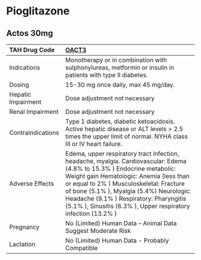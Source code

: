 # Pioglitazone

## Actos 30mg

| TAH Drug Code      | [**OACT3**](https://www.tahsda.org.tw/drugs/hissearch.php?drug_code=OACT3)                                                                                                                                                                                                                                                                                            |
|:-------------------|:----------------------------------------------------------------------------------------------------------------------------------------------------------------------------------------------------------------------------------------------------------------------------------------------------------------------------------------------------------------------|
| Indications        | Monotherapy or in combination with sulphonylureas, metformin or insulin in patients with type II diabetes.                                                                                                                                                                                                                                                            |
| Dosing             | 15-30 mg once daily, max 45 mg/day.                                                                                                                                                                                                                                                                                                                                   |
| Hepatic Impairment | Dose adjustment not necessary                                                                                                                                                                                                                                                                                                                                         |
| Renal Impairment   | Dose adjustment not necessary                                                                                                                                                                                                                                                                                                                                         |
| Contraindications  | Type 1 diabetes, diabetic ketoacidosis. Active hepatic disease or ALT levels > 2.5 times the upper limit of normal. NYHA class III or IV heart failure.                                                                                                                                                                                                               |
| Adverse Effects    | Edema, upper respiratory tract infection, headache, myalgia. Cardiovascular: Edema (4.8% to 15.3% ) Endocrine metabolic: Weight gain Hematologic: Anemia (less than or equal to 2% ) Musculoskeletal: Fracture of bone (5.1% ), Myalgia (5.4%) Neurologic: Headache (9.1% ) Respiratory: Pharyngitis (5.1% ), Sinusitis (6.3% ), Upper respiratory infection (13.2% ) |
| Pregnancy          | No (Limited) Human Data – Animal Data Suggest Moderate Risk                                                                                                                                                                                                                                                                                                           |
| Lactation          | No (Limited) Human Data - Probably Compatible                                                                                                                                                                                                                                                                                                                         |

